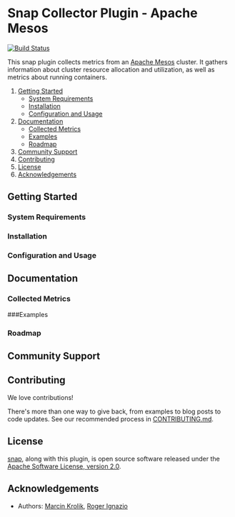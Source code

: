# Snap Collector Plugin - Apache Mesos

[![Build Status](https://travis-ci.com/intelsdi-x/snap-plugin-collector-mesos.svg?token=mxqCYyjxtayP5XBp4JEu&branch=master)](https://travis-ci.com/intelsdi-x/snap-plugin-collector-mesos)

This snap plugin collects metrics from an [Apache Mesos][mesos-home] cluster.
It gathers information about cluster resource allocation and utilization, as
well as metrics about running containers.

1. [Getting Started](#getting-started)
    * [System Requirements](#system-requirements)
    * [Installation](#installation)
    * [Configuration and Usage](#configuration-and-usage)
2. [Documentation](#documentation)
    * [Collected Metrics](#collected-metrics)
    * [Examples](#examples)
    * [Roadmap](#roadmap)
3. [Community Support](#community-support)
4. [Contributing](#contributing)
5. [License](#license)
6. [Acknowledgements](#acknowledgements)

## Getting Started
### System Requirements
### Installation
### Configuration and Usage

## Documentation
### Collected Metrics
###Examples
### Roadmap

## Community Support

## Contributing
We love contributions!

There's more than one way to give back, from examples to blog posts to code updates. See our recommended process in
[CONTRIBUTING.md](CONTRIBUTING.md).

## License
[snap][snap-github], along with this plugin, is open source software released
under the [Apache Software License, version 2.0](LICENSE).

## Acknowledgements
  * Authors: [Marcin Krolik][marcin-github], [Roger Ignazio][roger-github]


[marcin-github]: https://github.com/marcin-krolik
[mesos-home]: http://mesos.apache.org
[roger-github]: https://github.com/rji
[snap-github]: http://github.com/intelsdi-x/snap
